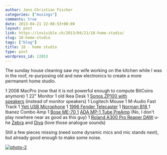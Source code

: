 ```yaml
---
author: Jens-Christian Fischer
categories: ["musings"]
comments: true
date: 2013-04-21 22:08:53+00:00
layout: post
link: https://invisible.ch/2013/04/21/18-home-studio/
slug: 18-home-studio
tags: ["blog"]
title: 18 - home studio
type: post
wordpress_id: 12853
---
```


The sunday house cleaning saw my wife working on the kitchen while I was in the roof, re-purposing old and new electronics to create a more permanent home studio.

1 2008 MacPro (now that it is not powerful enough to compute BitCoins anymore)
1 22" Monitor
1 old Ikea Desk
1 [Sonos ZP100 with speakers](https://www.sonos.com/documents/productguides/en/Zoneplayer100_EN.pdf) (instead of monitor speakers)
1 Logitech Mouse
1 M-Audio Fast Track
1 [Yeti USB Microphone](https://bluemic.com/yeti/)
1 [1996 Fender Telecaster](https://www.fender.com/en-CH/series/american-standard/american-standard-telecaster/)
1 [Norman B18
](https://www.normanguitars.com/b18tobacco.html)1 Ibanez Combo Amp
1 [Bose ME-70
1](https://www.bossus.com/gear/productdetails.php?ProductId=1001) [ADA MP-1 Tube PreAmp](https://www.youtube.com/watch?v=pbWdk2nmlak) (No, I don't play nowhere near as good as this guy)
1 [Roland A300 Pro
](https://www.roland.com/products/en/A-300PRO/)[Reaper DAW](https://reaper.fm)
u-he [Zebra](https://www.u-he.com/cms/zebra) and [Diva](https://www.u-he.com/cms/diva) (love those analogue sounds)

Still a few pieces missing (need some dynamic mics and mic stands next), but already good enough to make some noise.

[![photo-2](/wp-content/uploads/2013/04/photo-2-e1366581223727-300x224.jpg)](/wp-content/uploads/2013/04/photo-2-e1366581223727.jpg)
